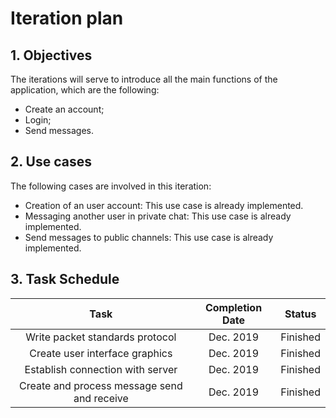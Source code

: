 # Iteration plan
## 1. Objectives
The iterations will serve to introduce all the main functions of the application, which are the following:

 - Create an account;
 - Login;
 - Send messages.
## 2. Use cases
The following cases are involved in this iteration:
 - Creation of an user account: This use case is already implemented.
 - Messaging another user in private chat: This use case is already implemented.
 - Send messages to public channels: This use case is already implemented.
## 3. Task Schedule
|                     Task                    | Completion Date |  Status  |
|:-------------------------------------------:|:---------------:|:--------:|
|       Write packet standards protocol       |    Dec. 2019    | Finished |
|        Create user interface graphics       |    Dec. 2019    | Finished |
|       Establish connection with server      |    Dec. 2019    | Finished |
| Create and process message send and receive |    Dec. 2019    | Finished |
